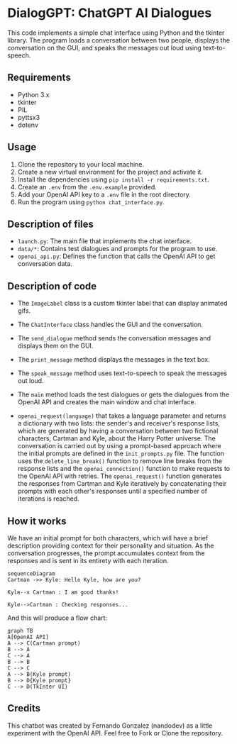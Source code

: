 # DialogGPT: ChatGPT AI Dialogues

This code implements a simple chat interface using Python and the tkinter library. The program loads a conversation between two people, displays the conversation on the GUI, and speaks the messages out loud using text-to-speech.

## Requirements

-   Python 3.x
-   tkinter
-   PIL
-   pyttsx3
-   dotenv

## Usage

1.  Clone the repository to your local machine.
2.  Create a new virtual environment for the project and activate it.
3.  Install the dependencies using `pip install -r requirements.txt`.
4. Create an `.env` from the `.env.example` provided.
5.  Add your OpenAI API key to a `.env` file in the root directory.
6.  Run the program using `python chat_interface.py`.

## Description of files

-   `launch.py`: The main file that implements the chat interface.
-   `data/*`: Contains test dialogues and prompts for the program to use.
-   `openai_api.py`: Defines the function that calls the OpenAI API to get conversation data.

## Description of code

-   The `ImageLabel` class is a custom tkinter label that can display animated gifs.
-   The `ChatInterface` class handles the GUI and the conversation.
-   The `send_dialogue` method sends the conversation messages and displays them on the GUI.
-   The `print_message` method displays the messages in the text box.
-   The `speak_message` method uses text-to-speech to speak the messages out loud.
-   The `main` method loads the test dialogues or gets the dialogues from the OpenAI API and creates the main window and chat interface.

- `openai_request(language)` that takes a language parameter and returns a dictionary with two lists: the sender's and receiver's response lists, which are generated by having a conversation between two fictional characters, Cartman and Kyle, about the Harry Potter universe. The conversation is carried out by using a prompt-based approach where the initial prompts are defined in the `init_prompts.py` file. The function uses the `delete_line_break()` function to remove line breaks from the response lists and the `openai_connection()` function to make requests to the OpenAI API with retries. The `openai_request()` function generates the responses from Cartman and Kyle iteratively by concatenating their prompts with each other's responses until a specified number of iterations is reached.


## How it works
We have an initial prompt for both characters, which will have a brief description providing context for their personality and situation. As the conversation progresses, the prompt accumulates context from the responses and is sent in its entirety with each iteration.

```mermaid
sequenceDiagram
Cartman ->> Kyle: Hello Kyle, how are you?

Kyle--x Cartman : I am good thanks!

Kyle-->Cartman : Checking responses...

```

And this will produce a flow chart:

```mermaid
graph TB
A[OpenAI API]
A --> C(Cartman prompt)
B --> A
C --> A
B --> B
C --> C
A --> B(Kyle prompt)
B --> D{Kyle prompt}
C --> D(TkInter UI)
```

## Credits

This chatbot was created by Fernando Gonzalez (nandodev) as a little experiment with the OpenAI API. Feel free to Fork or Clone the repository.